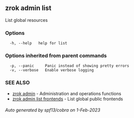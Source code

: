 ## zrok admin list

List global resources

### Options

```
  -h, --help   help for list
```

### Options inherited from parent commands

```
  -p, --panic     Panic instead of showing pretty errors
  -v, --verbose   Enable verbose logging
```

### SEE ALSO

* [zrok admin](zrok_admin.md)	 - Administration and operations functions
* [zrok admin list frontends](zrok_admin_list_frontends.md)	 - List global public frontends

###### Auto generated by spf13/cobra on 1-Feb-2023

